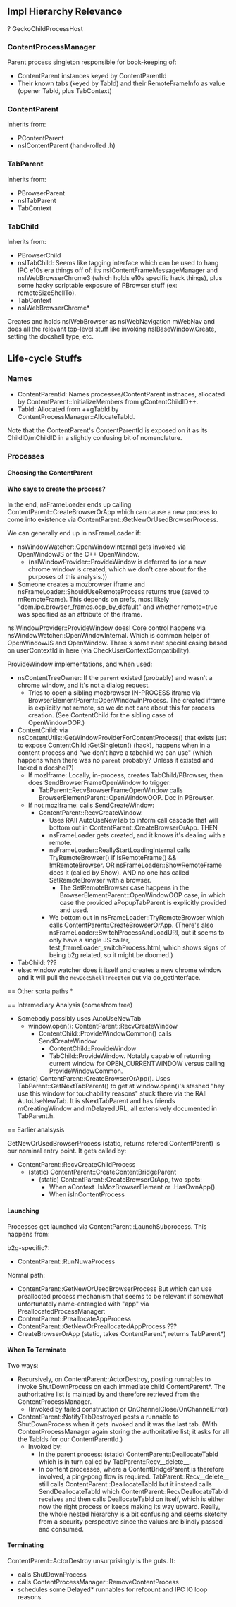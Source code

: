 ## Impl Hierarchy Relevance ##

? GeckoChildProcessHost

### ContentProcessManager ###
Parent process singleton responsible for book-keeping of:
* ContentParent instances keyed by ContentParentId
* Their known tabs (keyed by TabId) and their RemoteFrameInfo as value (opener
  TabId, plus TabContext)

### ContentParent ###
inherits from:
* PContentParent
* nsIContentParent (hand-rolled .h)

### TabParent ###
Inherits from:
* PBrowserParent
* nsITabParent
* TabContext

### TabChild ###

Inherits from:
* PBrowserChild
* nsITabChild: Seems like tagging interface which can be used to hang IPC e10s
  era things off of: its nsIContentFrameMessageManager and nsIWebBrowserChrome3
  (which holds e10s specific hack things), plus some hacky scriptable exposure
  of PBrowser stuff (ex: remoteSizeShellTo).
* TabContext
* nsIWebBrowserChrome*

Creates and holds nsIWebBrowser as nsIWebNavigation mWebNav and does all the
relevant top-level stuff like invoking nsIBaseWindow.Create, setting the
docshell type, etc.

## Life-cycle Stuffs ##

### Names ###

* ContentParentId: Names processes/ContentParent instnaces, allocated by
  ContentParent::InitializeMembers from gContentChildID++.
* TabId: Allocated from ++gTabId by ContentProcessManager::AllocateTabId.

Note that the ContentParent's ContentParentId is exposed on it as its
ChildID/mChildID in a slightly confusing bit of nomenclature.

### Processes ###

#### Choosing the ContentParent ####


#### Who says to create the process?

In the end, nsFrameLoader ends up calling ContentParent::CreateBrowserOrApp
which can cause a new process to come into existence via
ContentParent::GetNewOrUsedBrowserProcess.

We can generally end up in nsFrameLoader if:
* nsWindowWatcher::OpenWindowInternal gets invoked via OpenWindowJS or the C++
  OpenWindow.
  * (nsIWindowProvider::ProvideWindow is deferred to (or a new chrome window is
    created, which we don't care about for the purposes of this analysis.))
* Someone creates a mozbrowser iframe and nsFrameLoader::ShouldUseRemoteProcess
  returns true (saved to mRemoteFrame).  This depends on prefs, most likely
  "dom.ipc.browser_frames.oop_by_default" and whether remote=true was specified
  as an attribute of the iframe.  


nsIWindowProvider::ProvideWindow does!  Core control happens via
nsWindowWatcher::OpenWindowInternal.  Which is common helper of OpenWindowJS
and OpenWindow.  There's some neat special casing based on userContextId in here
(via CheckUserContextCompatibility).

ProvideWindow implementations, and when used:
* nsContentTreeOwner: If the `parent` existed (probably) and wasn't a chrome
  window, and it's not a dialog request.
  * Tries to open a sibling mozbrowser IN-PROCESS iframe via
    BrowserElementParent::OpenWindowInProcess.  The created iframe is explicitly
    not remote, so we do not care about this for process creation.  (See
    ContentChild for the sibling case of OpenWindowOOP.)    
* ContentChild: via nsContentUtils::GetWindowProviderForContentProcess() that
  exists just to expose ContentChild::GetSingleton() (hack), happens when in a
  content process and "we don't have a tabchild we can use" (which happens when
  there was no `parent` probably?  Unless it existed and lacked a docshell?)
  * If mozIframe: Locally, in-process, creates TabChild/PBrowser, then does
    SendBrowserFrameOpenWindow to trigger:
    * TabParent::RecvBrowserFrameOpenWindow calls
      BrowserElementParent::OpenWindowOOP.  Doc in PBrowser.
  * If not mozIframe: calls SendCreateWindow:
    * ContentParent::RecvCreateWindow.
      * Uses RAII AutoUseNewTab to inform call cascade that will bottom out in
        ContentParent::CreateBrowserOrApp. THEN
      * nsFrameLoader gets created, and it knows it's dealing with a remote.
      * nsFrameLoader::ReallyStartLoadingInternal calls TryRemoteBrowser() if
        IsRemoteFrame() && !mRemoteBrowser.  OR  nsFrameLoader::ShowRemoteFrame
        does it (called by Show).  AND no one has called SetRemoteBrowser with
        a browser.
        * The SetRemoteBrowser case happens in the
          BrowserElementParent::OpenWindowOOP case, in which case the provided
          aPopupTabParent is explicitly provided and used.
      * We bottom out in nsFrameLoader::TryRemoteBrowser which calls
        ContentParent::CreateBrowserOrApp.  (There's also
        nsFrameLoader::SwitchProcessAndLoadURI, but it seems to only have a
        single JS caller, test_frameLoader_switchProcess.html, which shows
        signs of being b2g related, so it might be doomed.)
* TabChild: ???
* else: window watcher does it itself and creates a new chrome window and it
  will pull the `newDocShellTreeItem` out via do_getInterface.

== Other sorta paths
*

== Intermediary Analysis
(comesfrom tree)
* Somebody possibly uses AutoUseNewTab
  * window.open(): ContentParent::RecvCreateWindow
    * ContentChild::ProvideWindowCommon() calls SendCreateWindow.
      * ContentChild::ProvideWindow
      * TabChild::ProvideWindow.  Notably capable of returning current window
        for OPEN_CURRENTWINDOW versus calling ProvideWindowCommon.
* (static) ContentParent::CreateBrowserOrApp().  Uses
  TabParent::GetNextTabParent() to get at window.open()'s stashed "hey use
  this window for touchability reasons" stuck there via the RAII AutoUseNewTab.
  It is sNextTabParent and has friends mCreatingWindow and mDelayedURL, all
  extensively documented in TabParent.h.

== Earlier analsysis

GetNewOrUsedBrowserProcess (static, returns refered ContentParent) is our
nominal entry point.  It gets called by:
* ContentParent::RecvCreateChildProcess
  * (static) ContentParent::CreateContentBridgeParent
    * (static) ContentParent::CreateBrowserOrApp, two spots:
      * When aContext .IsMozBrowserElement or .HasOwnApp().
      * When isInContentProcess

#### Launching ####

Processes get launched via ContentParent::LaunchSubprocess.  This happens from:

b2g-specific?:
* ContentParent::RunNuwaProcess

Normal path:
* ContentParent::GetNewOrUsedBrowserProcess
But which can use preallocted process mechanism that seems to be relevant if
somewhat unfortunately name-entangled with "app" via PreallocatedProcessManager:
* ContentParent::PreallocateAppProcess
* ContentParent::GetNewOrPreallocatedAppProcess
???
* CreateBrowserOrApp (static, takes ContentParent*, returns TabParent*)


#### When To Terminate ####
Two ways:
* Recursively, on ContentParent::ActorDestroy, posting runnables to invoke
  ShutDownProcess on each immediate child ContentParent*.  The authoritative
  list is mainted by and therefore retrieved from the ContentProcessManager.
  * (Invoked by failed construction or OnChannelClose/OnChannelError)
* ContentParent::NotifyTabDestroyed posts a runnable to ShutDownProcess when
  it gets invoked and it was the last tab.  (With ContentProcessManager again
  storing the authoritative list; it asks for all the TabIds for our
  ContentParentId.)
  * Invoked by:
    * In the parent process: (static) ContentParent::DeallocateTabId which is
      in turn called by TabParent::Recv__delete__.
    * In content processes, where a ContentBridgeParent is therefore involved,
      a ping-pong flow is required.  TabParent::Recv__delete__ still calls
      ContentParent::DeallocateTabId but it instead calls SendDeallocateTabId
      which ContentParent::RecvDeallocateTabId receives and then calls
      DeallocateTabId on itself, which is either now the right process or keeps
      making its way upward.  Really, the whole nested hierarchy is a bit
      confusing and seems sketchy from a security perspective since the values
      are blindly passed and consumed.

#### Terminating ####
ContentParent::ActorDestroy unsurprisingly is the guts.  It:
* calls ShutDownProcess
* calls ContentProcessManager::RemoveContentProcess
* schedules some Delayed* runnables for refcount and IPC IO loop reasons.
